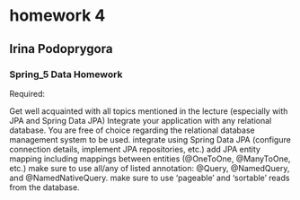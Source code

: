 # homework 4
## Irina Podoprygora
### Spring_5 Data Homework

Required:

Get well acquainted with all topics mentioned in the lecture
(especially with JPA and Spring Data JPA)
Integrate your application with any relational database.
You are free of choice regarding the relational database management system to be used.
integrate using Spring Data JPA (configure connection details, implement JPA repositories, etc.)
add JPA entity mapping including mappings between entities (@OneToOne, @ManyToOne, etc.)
make sure to use all/any of listed annotation: @Query, @NamedQuery, and @NamedNativeQuery.
make sure to use ‘pageable’ and ‘sortable’ reads from the database.

